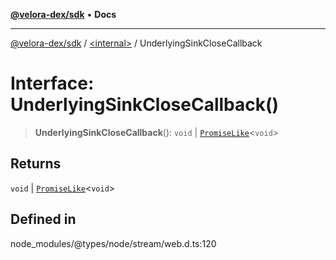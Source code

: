 [**@velora-dex/sdk**](../../README.md) • **Docs**

***

[@velora-dex/sdk](../../globals.md) / [\<internal\>](../README.md) / UnderlyingSinkCloseCallback

# Interface: UnderlyingSinkCloseCallback()

> **UnderlyingSinkCloseCallback**(): `void` \| [`PromiseLike`](PromiseLike.md)\<`void`\>

## Returns

`void` \| [`PromiseLike`](PromiseLike.md)\<`void`\>

## Defined in

node\_modules/@types/node/stream/web.d.ts:120
